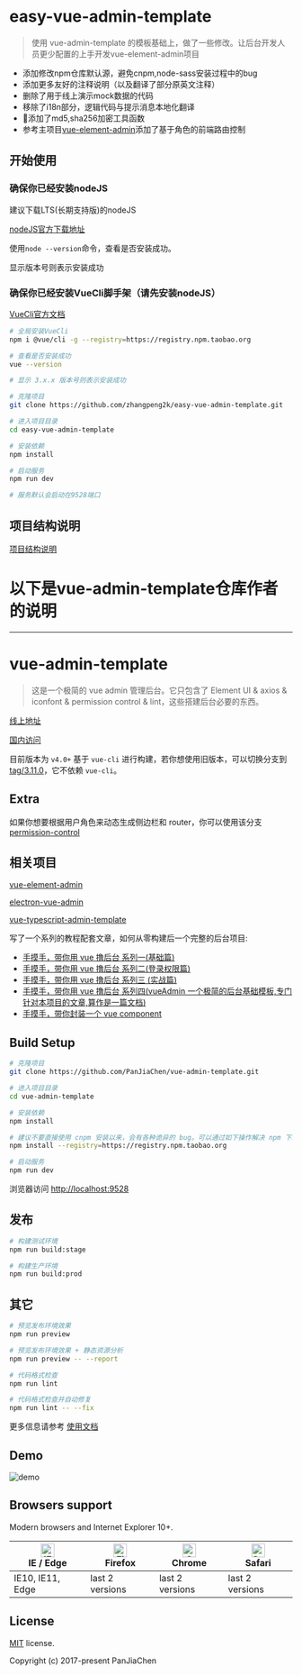 

# easy-vue-admin-template

> 使用 vue-admin-template 的模板基础上，做了一些修改。让后台开发人员更少配置的上手开发vue-element-admin项目

- 添加修改npm仓库默认源，避免cnpm,node-sass安装过程中的bug
- 添加更多友好的注释说明（以及翻译了部分原英文注释）
- 删除了用于线上演示mock数据的代码
- 移除了i18n部分，逻辑代码与提示消息本地化翻译
- 添加了md5,sha256加密工具函数
- 参考主项目[vue-element-admin](https://github.com/PanJiaChen/vue-element-admin)添加了基于角色的前端路由控制


## 开始使用

### 确保你已经安装nodeJS

建议下载LTS(长期支持版)的nodeJS

[nodeJS官方下载地址](https://nodejs.org/zh-cn/)

使用`node --version`命令，查看是否安装成功。

显示版本号则表示安装成功


### 确保你已经安装VueCli脚手架（请先安装nodeJS）

[VueCli官方文档](https://cli.vuejs.org/zh/guide/installation.html)

```bash
# 全局安装VueCli
npm i @vue/cli -g --registry=https://registry.npm.taobao.org

# 查看是否安装成功
vue --version

# 显示 3.x.x 版本号则表示安装成功

# 克隆项目
git clone https://github.com/zhangpeng2k/easy-vue-admin-template.git

# 进入项目目录
cd easy-vue-admin-template

# 安装依赖
npm install

# 启动服务
npm run dev

# 服务默认会启动在9528端口
```

## 项目结构说明

[项目结构说明](https://panjiachen.github.io/vue-element-admin-site/zh/guide/#%E7%9B%AE%E5%BD%95%E7%BB%93%E6%9E%84)


# 以下是vue-admin-template仓库作者的说明

---

# vue-admin-template

> 这是一个极简的 vue admin 管理后台。它只包含了 Element UI & axios & iconfont & permission control & lint，这些搭建后台必要的东西。

[线上地址](http://panjiachen.github.io/vue-admin-template)

[国内访问](https://panjiachen.gitee.io/vue-admin-template)

目前版本为 `v4.0+` 基于 `vue-cli` 进行构建，若你想使用旧版本，可以切换分支到[tag/3.11.0](https://github.com/PanJiaChen/vue-admin-template/tree/tag/3.11.0)，它不依赖 `vue-cli`。

## Extra

如果你想要根据用户角色来动态生成侧边栏和 router，你可以使用该分支[permission-control](https://github.com/PanJiaChen/vue-admin-template/tree/permission-control)

## 相关项目

[vue-element-admin](https://github.com/PanJiaChen/vue-element-admin)

[electron-vue-admin](https://github.com/PanJiaChen/electron-vue-admin)

[vue-typescript-admin-template](https://github.com/Armour/vue-typescript-admin-template)

写了一个系列的教程配套文章，如何从零构建后一个完整的后台项目:

- [手摸手，带你用 vue 撸后台 系列一(基础篇)](https://juejin.im/post/59097cd7a22b9d0065fb61d2)
- [手摸手，带你用 vue 撸后台 系列二(登录权限篇)](https://juejin.im/post/591aa14f570c35006961acac)
- [手摸手，带你用 vue 撸后台 系列三 (实战篇)](https://juejin.im/post/593121aa0ce4630057f70d35)
- [手摸手，带你用 vue 撸后台 系列四(vueAdmin 一个极简的后台基础模板,专门针对本项目的文章,算作是一篇文档)](https://juejin.im/post/595b4d776fb9a06bbe7dba56)
- [手摸手，带你封装一个 vue component](https://segmentfault.com/a/1190000009090836)

## Build Setup

```bash
# 克隆项目
git clone https://github.com/PanJiaChen/vue-admin-template.git

# 进入项目目录
cd vue-admin-template

# 安装依赖
npm install

# 建议不要直接使用 cnpm 安装以来，会有各种诡异的 bug。可以通过如下操作解决 npm 下载速度慢的问题
npm install --registry=https://registry.npm.taobao.org

# 启动服务
npm run dev
```

浏览器访问 [http://localhost:9528](http://localhost:9528)

## 发布

```bash
# 构建测试环境
npm run build:stage

# 构建生产环境
npm run build:prod
```

## 其它

```bash
# 预览发布环境效果
npm run preview

# 预览发布环境效果 + 静态资源分析
npm run preview -- --report

# 代码格式检查
npm run lint

# 代码格式检查并自动修复
npm run lint -- --fix
```

更多信息请参考 [使用文档](https://panjiachen.github.io/vue-element-admin-site/zh/)

## Demo

![demo](https://github.com/PanJiaChen/PanJiaChen.github.io/blob/master/images/demo.gif)

## Browsers support

Modern browsers and Internet Explorer 10+.

| [<img src="https://raw.githubusercontent.com/alrra/browser-logos/master/src/edge/edge_48x48.png" alt="IE / Edge" width="24px" height="24px" />](http://godban.github.io/browsers-support-badges/)</br>IE / Edge | [<img src="https://raw.githubusercontent.com/alrra/browser-logos/master/src/firefox/firefox_48x48.png" alt="Firefox" width="24px" height="24px" />](http://godban.github.io/browsers-support-badges/)</br>Firefox | [<img src="https://raw.githubusercontent.com/alrra/browser-logos/master/src/chrome/chrome_48x48.png" alt="Chrome" width="24px" height="24px" />](http://godban.github.io/browsers-support-badges/)</br>Chrome | [<img src="https://raw.githubusercontent.com/alrra/browser-logos/master/src/safari/safari_48x48.png" alt="Safari" width="24px" height="24px" />](http://godban.github.io/browsers-support-badges/)</br>Safari |
| --------- | --------- | --------- | --------- |
| IE10, IE11, Edge| last 2 versions| last 2 versions| last 2 versions

## License

[MIT](https://github.com/PanJiaChen/vue-admin-template/blob/master/LICENSE) license.

Copyright (c) 2017-present PanJiaChen
